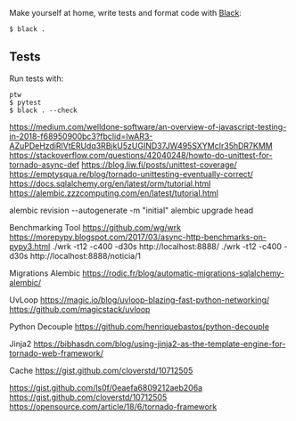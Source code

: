 Make yourself at home, write tests and format code with
[Black](https://github.com/ambv/black):

```sh
$ black .
```

## Tests
Run tests with:
```
ptw
$ pytest
$ black . --check
```

https://medium.com/welldone-software/an-overview-of-javascript-testing-in-2018-f68950900bc3?fbclid=IwAR3-AZuPDeHzdiRlVtERUdq3RBjkU5zUGIND37JW495SXYMcIr35hDR7KMM
https://stackoverflow.com/questions/42040248/howto-do-unittest-for-tornado-async-def
https://blog.liw.fi/posts/unittest-coverage/
https://emptysqua.re/blog/tornado-unittesting-eventually-correct/
https://docs.sqlalchemy.org/en/latest/orm/tutorial.html
https://alembic.zzzcomputing.com/en/latest/tutorial.html

alembic revision --autogenerate -m "initial"
alembic upgrade head


Benchmarking Tool
https://github.com/wg/wrk
https://morepypy.blogspot.com/2017/03/async-http-benchmarks-on-pypy3.html
./wrk -t12 -c400 -d30s http://localhost:8888/
./wrk -t12 -c400 -d30s http://localhost:8888/noticia/1

Migrations Alembic
https://rodic.fr/blog/automatic-migrations-sqlalchemy-alembic/


UvLoop
https://magic.io/blog/uvloop-blazing-fast-python-networking/
https://github.com/magicstack/uvloop

Python Decouple
https://github.com/henriquebastos/python-decouple


Jinja2
https://bibhasdn.com/blog/using-jinja2-as-the-template-engine-for-tornado-web-framework/


Cache
https://gist.github.com/cloverstd/10712505


https://gist.github.com/ls0f/0eaefa6809212aeb206a
https://gist.github.com/cloverstd/10712505
https://opensource.com/article/18/6/tornado-framework
